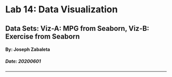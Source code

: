 # Lab 14: Data Visualization
## Data Sets: Viz-A: MPG from Seaborn, Viz-B: Exercise from Seaborn
#### By: Joseph Zabaleta 
##### Date: 20200601
---